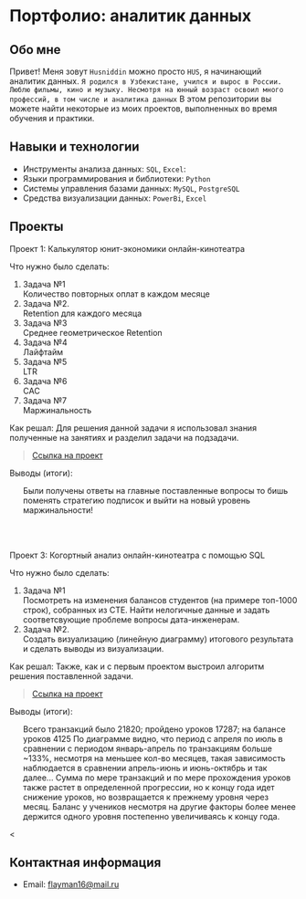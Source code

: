 # Портфолио: аналитик данных

## Обо мне 

Привет! Меня зовут ``Husniddin`` можно просто ``HUS``, я начинающий аналитик данных. 
``Я родился в Узбекистане, учился и вырос в России. Люблю фильмы, кино и музыку. Несмотря на юнный возраст освоил много профессий, в том числе и аналитика данных``
В этом репозитории вы можете найти некоторые из моих проектов, выполненных во время обучения и практики.
<br>

## Навыки и технологии
- Инструменты анализа данных: ``SQL``, ``Excel``: 
- Языки программирования и библиотеки: ``Python``
- Системы управления базами данных: ``MySQL``, ``PostgreSQL``
- Средства визуализации данных: ``PowerBi``, ``Excel``




## Проекты

<p> Проект 1: Калькулятор юнит-экономики онлайн-кинотеатра</p>
<p>Что нужно было сделать:<p>
<ol>
  <li>Задача №1</li> Количество повторных оплат в каждом месяце	
  <li>Задача №2.</li> Retention для каждого месяца	
  <li>Задача №3</li> Среднее геометрическое Retention	
  <li>Задача №4</li> Лайфтайм	
  <li>Задача №5</li> LTR	
  <li>Задача №6</li> CAC	
  <li>Задача №7</li> Маржинальность
</ol>


<p>Как решал: Для решения данной задачи я использовал знания полученные на занятиях и разделил задачи на подзадачи.<p>

> <a href="https://docs.google.com/spreadsheets/d/1a2Oun5ZF9MMRD9By76OqDhiq2teT-WbI/edit#gid=1677535899">Ссылка на проект</a>

 
<p>Выводы (итоги):<p>
<ol>
 Были получены ответы на главные поставленные вопросы то бишь поменять стратегию подписок и выйти на новый уровень маржинальности!
</ol>
<br> 

<br> 
<p> Проект 3: Когортный анализ онлайн-кинотеатра с помощью SQL</p>
<p>Что нужно было сделать:<p>
<ol>
  <li>Задача №1</li> 
  Посмотреть на изменения балансов студентов (на примере топ-1000 строк), собранных из CTE. 
  Найти нелогичные данные и задать соответсвующие проблеме вопросы дата-инженерам.
  <li>Задача №2.</li>
  Создать визуализацию (линейную диаграмму) итогового результата и сделать выводы из визуализации.
</ol>

<p>Как решал: Также, как и с первым проектом выстроил алгоритм решения поставленной задачи.<p>
  
> <a href="[[https://drive.google.com/drive/folders/1wdD-mfSeIsHWgrMLJz8Tv_ClAuP_EAOQ?usp=sharing](https://docs.google.com/document/d/15C2DYBFFZBSvNf4CTMmRFdH1WOv2EK9ClHdKvQDcFbk/edit)](https://docs.google.com/document/d/15C2DYBFFZBSvNf4CTMmRFdH1WOv2EK9ClHdKvQDcFbk/edit)">Ссылка на проект</a>


  <p>Выводы (итоги):<p>
<ol>
Всего транзакций было 21820; пройдено уроков 17287; на балансе уроков 4125
По диаграмме видно, что период с апреля по июль в сравнении с периодом январь-апрель по транзакциям больше ~133%, несмотря на меньшее кол-во месяцев, такая зависимость наблюдается в сравнении апрель-июнь и июнь-октябрь и так далее...
Сумма по мере транзакций и по мере прохождения уроков также растет в определенной прогрессии, но к концу года идет снижение уроков, но возвращается к прежнему уровня через месяц.
Баланс у учеников несмотря на другие факторы более менее держится одного уровня постепенно увеличиваясь к концу года.
</ol>

<
## Контактная информация
- Email: flayman16@mail.ru

